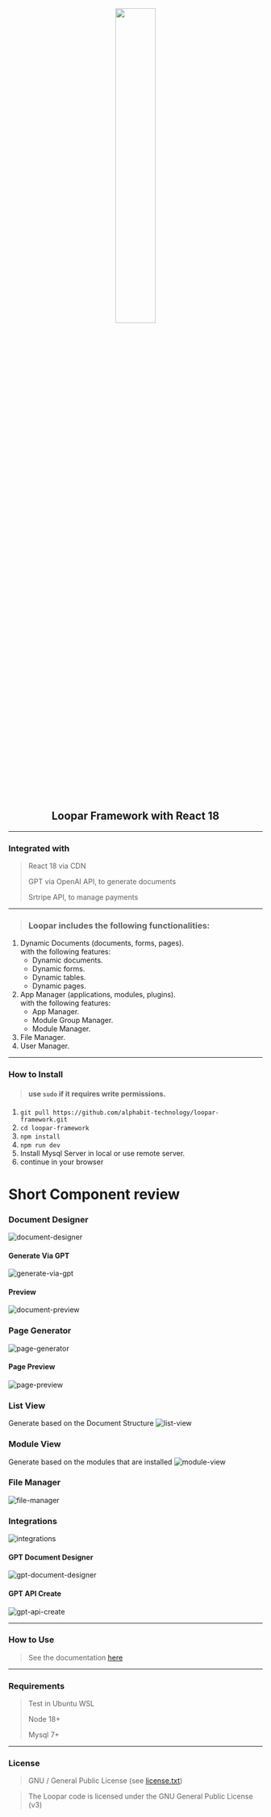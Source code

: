 <div align = "center">
    <img src = "https://user-images.githubusercontent.com/87505840/196835270-bb77df87-9880-4933-b0ff-289eb54c0202.svg" height = "" width = "40%">
    <h2>Loopar Framework with React 18</h2>
</div>

___
### Integrated with
> React 18 via CDN
>
> GPT via OpenAI API, to generate documents
> 
> Srtripe API, to manage payments

___
> ### Loopar includes the following functionalities:

1. Dynamic Documents (documents, forms, pages).<br>
    with the following features:
    - Dynamic documents.
    - Dynamic forms.
    - Dynamic tables.
    - Dynamic pages.
2. App Manager  (applications, modules, plugins).<br>
    with the following features:
    - App Manager.
    - Module Group Manager.
    - Module Manager.
3. File Manager.
4. User Manager.

___
### How to Install
> #### use `sudo` if it requires write permissions.
> 
1. `git pull https://github.com/alphabit-technology/loopar-framework.git`
2. `cd loopar-framework`
3. `npm install`
4. `npm run dev`
5. Install Mysql Server in local or use remote server.
6. continue in your browser


# Short Component review
### Document Designer
![document-designer](https://github.com/alphabit-technology/loopar-framework/assets/87505840/261d1a49-66a2-498b-b1f2-e87fae3a2d91)

#### Generate Via GPT
![generate-via-gpt](https://github.com/alphabit-technology/loopar-framework/assets/87505840/a6f1c44b-dbcc-487a-a1ae-47e7d63dc8d3)

#### Preview
![document-preview](https://github.com/alphabit-technology/loopar-framework/assets/87505840/1df1c007-54dd-41a2-a7c7-ef170189d82d)

### Page Generator
![page-generator](https://github.com/alphabit-technology/loopar-framework/assets/87505840/616800e6-2bf1-4081-9e02-115349f7e0cf)

#### Page Preview
![page-preview](https://github.com/alphabit-technology/loopar-framework/assets/87505840/8355721d-6370-4278-98ab-97d723a92884)

### List View
Generate based on the Document Structure
![list-view](https://github.com/alphabit-technology/loopar-framework/assets/87505840/5e3299f9-2a9a-4a2a-82d8-dbc3846a7017)

### Module View
Generate based on the modules that are installed
![module-view](https://github.com/alphabit-technology/loopar-framework/assets/87505840/c8b2ea78-8749-463a-8e95-d08ab3b5236e)

### File Manager
![file-manager](https://github.com/alphabit-technology/loopar-framework/assets/87505840/e6069758-ba4b-47e4-94a1-96bbf3fd0a87)

### Integrations
![integrations](https://github.com/alphabit-technology/loopar-framework/assets/87505840/714c3b5e-b057-4b8b-812d-54c6d2a0378e)

#### GPT Document Designer
![gpt-document-designer](https://github.com/alphabit-technology/loopar-framework/assets/87505840/aea9d92b-4c62-48ef-82d1-70d73454660d)

#### GPT API Create
![gpt-api-create](https://github.com/alphabit-technology/loopar-framework/assets/87505840/fa763ac9-a54e-462a-a1e0-3679254c161a)


___
### How to Use
> See the documentation [here](https://github.com/alphabit-technology/loopar-framework/wiki)

___
### Requirements
> Test in Ubuntu WSL
>
> Node 18+
> 
> Mysql 7+

___

### License
> GNU / General Public License (see [license.txt](license.txt))

> The Loopar code is licensed under the GNU General Public License (v3)